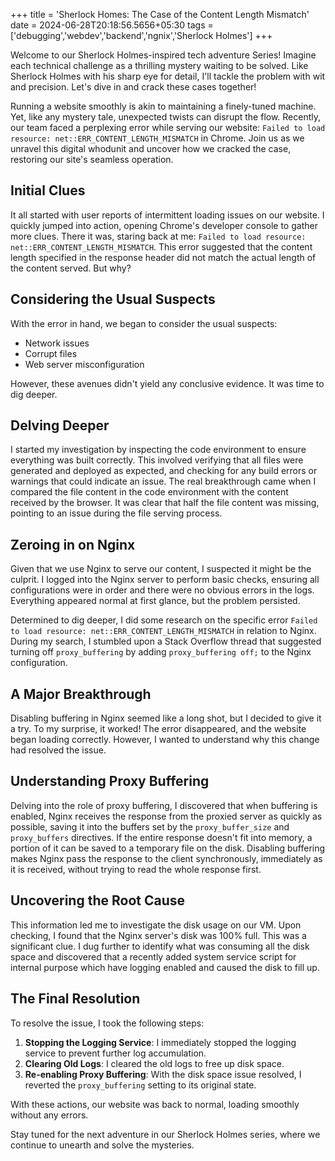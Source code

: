 +++
title = 'Sherlock Homes: The Case of the Content Length Mismatch'
date = 2024-06-28T20:18:56.5656+05:30
tags =['debugging','webdev','backend','ngnix','Sherlock Holmes']
+++ 

Welcome to our Sherlock Holmes-inspired tech adventure Series! Imagine each technical challenge as a thrilling mystery waiting to be solved. Like Sherlock Holmes with his sharp eye for detail, I'll tackle the problem with wit and precision. Let's dive in and crack these cases together!

Running a website smoothly is akin to maintaining a finely-tuned machine. Yet, like any mystery tale, unexpected twists can disrupt the flow. Recently, our team faced a perplexing error while serving our website: `Failed to load resource: net::ERR_CONTENT_LENGTH_MISMATCH` in Chrome. Join us as we unravel this digital whodunit and uncover how we cracked the case, restoring our site's seamless operation.

## Initial Clues 

It all started with user reports of intermittent loading issues on our website. I  quickly jumped into action, opening Chrome's developer console to gather more clues. There it was, staring back at me: `Failed to load resource: net::ERR_CONTENT_LENGTH_MISMATCH`. This error suggested that the content length specified in the response header did not match the actual length of the content served. But why?

## Considering the Usual Suspects 

With the error in hand, we began to consider the usual suspects:

- Network issues
- Corrupt files
- Web server misconfiguration

However, these avenues didn't yield any conclusive evidence. It was time to dig deeper.

## Delving Deeper 

I started my investigation by inspecting the code environment to ensure everything was built correctly. This involved verifying that all files were generated and deployed as expected, and checking for any build errors or warnings that could indicate an issue. The real breakthrough came when I compared the file content in the code environment with the content received by the browser. It was clear that half the file content was missing, pointing to an issue during the file serving process.

## Zeroing in on Nginx 

Given that we use Nginx to serve our content, I suspected it might be the culprit. I logged into the Nginx server to perform basic checks, ensuring all configurations were in order and there were no obvious errors in the logs. Everything appeared normal at first glance, but the problem persisted.

Determined to dig deeper, I did some research on the specific error `Failed to load resource: net::ERR_CONTENT_LENGTH_MISMATCH` in relation to Nginx. During my search, I stumbled upon a Stack Overflow thread that suggested turning off `proxy_buffering` by adding `proxy_buffering off;` to the Nginx configuration.

## A Major Breakthrough 

Disabling buffering in Nginx seemed like a long shot, but I decided to give it a try. To my surprise, it worked! The error disappeared, and the website began loading correctly. However, I wanted to understand why this change had resolved the issue.

## Understanding Proxy Buffering 

Delving into the role of proxy buffering, I discovered that when buffering is enabled, Nginx receives the response from the proxied server as quickly as possible, saving it into the buffers set by the `proxy_buffer_size` and `proxy_buffers` directives. If the entire response doesn't fit into memory, a portion of it can be saved to a temporary file on the disk. Disabling buffering makes Nginx pass the response to the client synchronously, immediately as it is received, without trying to read the whole response first.

## Uncovering the Root Cause 

This information led me to investigate the disk usage on our VM. Upon checking, I found that the Nginx server's disk was 100% full. This was a significant clue. I dug further to identify what was consuming all the disk space and discovered that a recently added system service script for internal purpose which have logging enabled and caused the disk to fill up.

## The Final Resolution 

To resolve the issue, I took the following steps:

1. **Stopping the Logging Service**: I immediately stopped the logging service to prevent further log accumulation. 
2. **Clearing Old Logs**: I cleared the old logs to free up disk space. 
3. **Re-enabling Proxy Buffering**: With the disk space issue resolved, I reverted the `proxy_buffering` setting to its original state. 

With these actions, our website was back to normal, loading smoothly without any errors. 

Stay tuned for the next adventure in our Sherlock Holmes series, where we continue to unearth and solve the mysteries.

